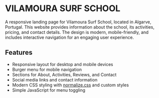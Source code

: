 # VILAMOURA SURF SCHOOL

A responsive landing page for Vilamoura Surf School, located in Algarve, Portugal. This website provides information about the school, its activities, pricing, and contact details. The design is modern, mobile-friendly, and includes interactive navigation for an engaging user experience.

## Features

- Responsive layout for desktop and mobile devices
- Burger menu for mobile navigation
- Sections for About, Activities, Reviews, and Contact
- Social media links and contact information
- Modern CSS styling with [normalize.css](css/normalize.css) and custom styles
- Simple JavaScript for menu toggling

